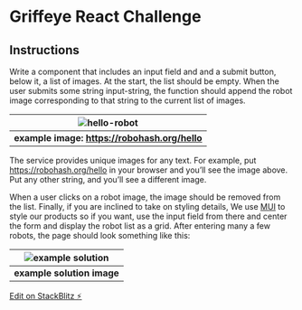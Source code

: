 # Griffeye React Challenge

## Instructions

Write a component that includes an input field and and a
submit button, below it, a list of images. At the start, the list
should be empty. When the user submits some string input-string, the
function should append the robot image corresponding to that string
to the current list of images.

| ![hello-robot](https://robohash.org/hello?size=100x100) |
|:--:|
| <b>example image: https://robohash.org/hello</b>|


The service provides unique images for any text. For example, put
https://robohash.org/hello in your browser and you’ll see the image
above. Put any other string, and you’ll see a different image. 

When a user clicks on a robot image, the image should be removed from the
list. Finally, if you are inclined to take on styling details,
We use [MUI](https://mui.com/getting-started/usage/) to style our products so if you want, 
use the input field from there and center the form and display the robot list
as a grid. 
After entering many a few robots, the page should look something like this:

| ![example solution](public/exmaple-solution.png) |
|:--:|
| <b>example solution image</b>|

[Edit on StackBlitz ⚡️](https://stackblitz.com/edit/react-ts-af86rk)
